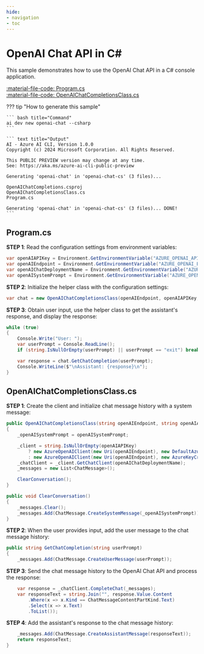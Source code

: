 ```yaml
---
hide:
- navigation
- toc
---
```

# OpenAI Chat API in C\#

This sample demonstrates how to use the OpenAI Chat API in a C# console application.

[:material-file-code: Program.cs](https://raw.githubusercontent.com/robch/book-of-ai/main/docs/samples/openai-chat-cs/Program.cs)  
[:material-file-code: OpenAIChatCompletionsClass.cs](https://raw.githubusercontent.com/robch/book-of-ai/main/docs/samples/openai-chat-cs/OpenAIChatCompletionsClass.cs)  

??? tip "How to generate this sample"

    ``` bash title="Command"
    ai dev new openai-chat --csharp
    ```

    ``` text title="Output"
    AI - Azure AI CLI, Version 1.0.0
    Copyright (c) 2024 Microsoft Corporation. All Rights Reserved.

    This PUBLIC PREVIEW version may change at any time.
    See: https://aka.ms/azure-ai-cli-public-preview

    Generating 'openai-chat' in 'openai-chat-cs' (3 files)...

    OpenAIChatCompletions.csproj
    OpenAIChatCompletionsClass.cs
    Program.cs

    Generating 'openai-chat' in 'openai-chat-cs' (3 files)... DONE!
    ```

## Program.cs

**STEP 1**: Read the configuration settings from environment variables:

``` csharp title="Program.cs"
var openAIAPIKey = Environment.GetEnvironmentVariable("AZURE_OPENAI_API_KEY") ?? "<insert your OpenAI API key here>";
var openAIEndpoint = Environment.GetEnvironmentVariable("AZURE_OPENAI_ENDPOINT") ?? "<insert your OpenAI endpoint here>";
var openAIChatDeploymentName = Environment.GetEnvironmentVariable("AZURE_OPENAI_CHAT_DEPLOYMENT") ?? "<insert your OpenAI chat deployment name here>";
var openAISystemPrompt = Environment.GetEnvironmentVariable("AZURE_OPENAI_SYSTEM_PROMPT") ?? "You are a helpful AI assistant.";
```

**STEP 2**: Initialize the helper class with the configuration settings:

``` csharp title="Program.cs"
var chat = new OpenAIChatCompletionsClass(openAIEndpoint, openAIAPIKey, openAIChatDeploymentName, openAISystemPrompt);
```

**STEP 3**: Obtain user input, use the helper class to get the assistant's response, and display the response:

``` csharp title="Program.cs"
while (true)
{
    Console.Write("User: ");
    var userPrompt = Console.ReadLine();
    if (string.IsNullOrEmpty(userPrompt) || userPrompt == "exit") break;

    var response = chat.GetChatCompletion(userPrompt);
    Console.WriteLine($"\nAssistant: {response}\n");
}
```

## OpenAIChatCompletionsClass.cs

**STEP 1**: Create the client and initialize chat message history with a system message:

``` csharp title="OpenAIChatCompletionsClass.cs"
public OpenAIChatCompletionsClass(string openAIEndpoint, string openAIAPIKey, string openAIChatDeploymentName, string openAISystemPrompt)
{
    _openAISystemPrompt = openAISystemPrompt;

    _client = string.IsNullOrEmpty(openAIAPIKey)
        ? new AzureOpenAIClient(new Uri(openAIEndpoint), new DefaultAzureCredential())
        : new AzureOpenAIClient(new Uri(openAIEndpoint), new AzureKeyCredential(openAIAPIKey));
    _chatClient = _client.GetChatClient(openAIChatDeploymentName);
    _messages = new List<ChatMessage>();

    ClearConversation();
}

public void ClearConversation()
{
    _messages.Clear();
    _messages.Add(ChatMessage.CreateSystemMessage(_openAISystemPrompt));
}
```

**STEP 2**: When the user provides input, add the user message to the chat message history:

``` csharp title="OpenAIChatCompletionsClass.cs"
public string GetChatCompletion(string userPrompt)
{
    _messages.Add(ChatMessage.CreateUserMessage(userPrompt));
```

**STEP 3**: Send the chat message history to the OpenAI Chat API and process the response:

``` csharp title="OpenAIChatCompletionsClass.cs"
    var response = _chatClient.CompleteChat(_messages);
    var responseText = string.Join("", response.Value.Content
        .Where(x => x.Kind == ChatMessageContentPartKind.Text)
        .Select(x => x.Text)
        .ToList());
```

**STEP 4**: Add the assistant's response to the chat message history:

``` csharp title="OpenAIChatCompletionsClass.cs"
    _messages.Add(ChatMessage.CreateAssistantMessage(responseText));
    return responseText;
}
```
